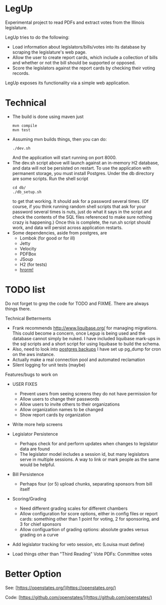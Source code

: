 # LegUp

Experimental project to read PDFs and extract votes from the Illinois legislature.

LegUp tries to do the following:
* Load information about legislators/bills/votes into its database by scraping the legislature's web page.
* Allow the user to create report cards, which include a collection of bills and whether or not the bill 
  should be supported or opposed.
* Score the legislators against the report cards by checking their voting records.

LegUp exposes its functionality via a simple web application.

# Technical

* The build is done using maven just
   ```` 
   mvn compile
   mvn test
   ````   
* Assuming mvn builds things, then you can do:
   ````
   ./dev.sh
   ````
   And the application will start running on port 8000.
* The dev.sh script above will launch against an in-memory H2 database, and data
  will not be persisted on restart.
  To use the application with permanent storage, you must install Postgres.
  Under the db directory are some scripts. Run the shell script
    ````
    cd db/
    ./db_setup.sh
    ````
    to get that working. It should ask for a password several times. (Of course, 
    if you think running random shell scripts that ask for your password several times
    is nuts, just do what it says in the script and check the contents of the SQL files
    referenced to make sure nothing crazy is happening.)
    Once this is complete, the run.sh script should work, and data will persist across
    application restarts.
* Some dependencies, aside from postgres, are
  * Lombok (for good or for ill)
  * Jetty
  * Velocity
  * PDFBox
  * JSoup
  * H2 (for tests)   
  * [hrorm!](http://hrorm.org)

# TODO list

Do not forget to grep the code for TODO and FIXME. There are always things there.

Technical Betterments

* Frank recommends http://www.liquibase.org/ for managing migrations. This
  could become a concern, once Legup is being used and the database cannot
  simply be nuked. I have included liquibase mark-ups in the sql scripts
  and a short script for using liquibase to build the schema.
* Also, need to look into [postgres backups](https://www.postgresql.org/docs/10/static/backup.html)
  I have set up pg_dump for cron on the aws instance.
* Actually make a real connection pool and automated reclamation
* Silent logging for unit tests (maybe)

Features/bugs to work on

* USER FIXES
  * Prevent users from seeing screens they do not have permission for
  * Allow users to change their passwords
  * Allow users to invite others to their organizations
  * Allow organization names to be changed
  * Show report cards by organization
  

* Write more help screens
* Legislator Persistence
  * Perhaps check for and perform updates when changes to legislator data are found
  * The legislator model includes a session id, but many legislators serve in multiple sessions.
    A way to link or mark people as the same would be helpful.
* Bill Persistence
  * Perhaps four (or 5) upload chunks, separating sponsors from bill itself
* Scoring/Grading
  * Need different grading scales for different chambers
  * Allow configuration for score options, either in config files or report cards: something
  other than 1 point for voting, 2 for sponsoring, and 3 for chief sponsors
  * Allow configuartion of grading options: absolute grades versus grading on a curve
* Add legislator tracking for veto session, etc (Louisa must define)
* Load things other than "Third Reading" Vote PDFs: Committee votes

# Better Option

See: [https://openstates.org/](https://openstates.org/)

Code: [https://github.com/openstates/](https://github.com/openstates/)
